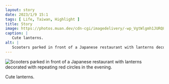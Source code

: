 ```yaml
---
layout: story
date: 2023/1/9 15:1
tags: [ Life, Taiwan, Highlight ]
title: Story
image: https://photos.muan.dev/cdn-cgi/imagedelivery/-wp_VgtWlgmh1JURQ8t1mg/cc7adc86-e0d4-44db-ec7e-6c240edaa600/public
caption: |
   Cute lanterns.
alt: |
   Scooters parked in front of a Japanese restaurant with lanterns decorated with repeating red circles in the evening.
---
```


![Scooters parked in front of a Japanese restaurant with lanterns decorated with repeating red circles in the evening.](https://photos.muan.dev/cdn-cgi/imagedelivery/-wp_VgtWlgmh1JURQ8t1mg/cc7adc86-e0d4-44db-ec7e-6c240edaa600/public)

Cute lanterns.
